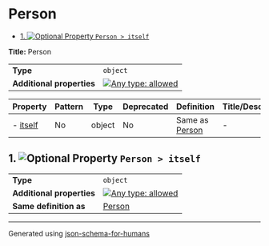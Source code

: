 # Person

- [1. ![Optional](https://img.shields.io/badge/Optional-yellow) Property `Person > itself`](#itself)

**Title:** Person

|                           |                                                                                                                                   |
| ------------------------- | --------------------------------------------------------------------------------------------------------------------------------- |
| **Type**                  | `object`                                                                                                                          |
| **Additional properties** | [![Any type: allowed](https://img.shields.io/badge/Any%20type-allowed-green)](# "Additional Properties of any type are allowed.") |

| Property             | Pattern | Type   | Deprecated | Definition               | Title/Description |
| -------------------- | ------- | ------ | ---------- | ------------------------ | ----------------- |
| - [itself](#itself ) | No      | object | No         | Same as [Person](#root ) | -                 |

## <a name="itself"></a>1. ![Optional](https://img.shields.io/badge/Optional-yellow) Property `Person > itself`

|                           |                                                                                                                                   |
| ------------------------- | --------------------------------------------------------------------------------------------------------------------------------- |
| **Type**                  | `object`                                                                                                                          |
| **Additional properties** | [![Any type: allowed](https://img.shields.io/badge/Any%20type-allowed-green)](# "Additional Properties of any type are allowed.") |
| **Same definition as**    | [Person](#root)                                                                                                                   |

----------------------------------------------------------------------------------------------------------------------------
Generated using [json-schema-for-humans](https://github.com/coveooss/json-schema-for-humans)
